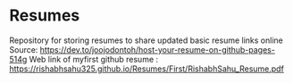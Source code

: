 # Resumes
Repository for storing resumes to share updated basic resume links online
Source: https://dev.to/joojodontoh/host-your-resume-on-github-pages-514g
Web link of myfirst github resume : https://rishabhsahu325.github.io/Resumes/First/RishabhSahu_Resume.pdf
